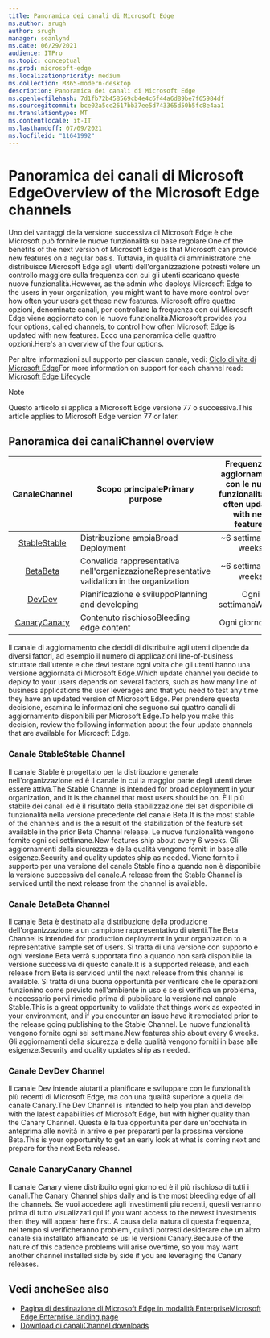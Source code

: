 ```yaml
---
title: Panoramica dei canali di Microsoft Edge
ms.author: srugh
author: srugh
manager: seanlynd
ms.date: 06/29/2021
audience: ITPro
ms.topic: conceptual
ms.prod: microsoft-edge
ms.localizationpriority: medium
ms.collection: M365-modern-desktop
description: Panoramica dei canali di Microsoft Edge
ms.openlocfilehash: 7d1fb72b458569cb4e4c6f44a6d89be7f65984df
ms.sourcegitcommit: bce02a5ce2617bb37ee5d743365d50b5fc8e4aa1
ms.translationtype: MT
ms.contentlocale: it-IT
ms.lasthandoff: 07/09/2021
ms.locfileid: "11641992"
---
```

# <a name="overview-of-the-microsoft-edge-channels"></a><span data-ttu-id="42a35-103">Panoramica dei canali di Microsoft Edge</span><span class="sxs-lookup"><span data-stu-id="42a35-103">Overview of the Microsoft Edge channels</span></span>

<span data-ttu-id="42a35-104">Uno dei vantaggi della versione successiva di Microsoft Edge è che Microsoft può fornire le nuove funzionalità su base regolare.</span><span class="sxs-lookup"><span data-stu-id="42a35-104">One of the benefits of the next version of Microsoft Edge is that Microsoft can provide new features on a regular basis.</span></span> <span data-ttu-id="42a35-105">Tuttavia, in qualità di amministratore che distribuisce Microsoft Edge agli utenti dell'organizzazione potresti volere un controllo maggiore sulla frequenza con cui gli utenti scaricano queste nuove funzionalità.</span><span class="sxs-lookup"><span data-stu-id="42a35-105">However, as the admin who deploys Microsoft Edge to the users in your organization, you might want to have more control over how often your users get these new features.</span></span> <span data-ttu-id="42a35-106">Microsoft offre quattro opzioni, denominate canali, per controllare la frequenza con cui Microsoft Edge viene aggiornato con le nuove funzionalità.</span><span class="sxs-lookup"><span data-stu-id="42a35-106">Microsoft provides you four options, called channels, to control how often Microsoft Edge is updated with new features.</span></span> <span data-ttu-id="42a35-107">Ecco una panoramica delle quattro opzioni.</span><span class="sxs-lookup"><span data-stu-id="42a35-107">Here's an overview of the four options.</span></span>

<span data-ttu-id="42a35-108">Per altre informazioni sul supporto per ciascun canale, vedi: [Ciclo di vita di Microsoft Edge](/deployedge/microsoft-edge-support-lifecycle)</span><span class="sxs-lookup"><span data-stu-id="42a35-108">For more information on support for each channel read: [Microsoft Edge Lifecycle](/deployedge/microsoft-edge-support-lifecycle)</span></span>
  
> [!NOTE]
> <span data-ttu-id="42a35-109">Questo articolo si applica a Microsoft Edge versione 77 o successiva.</span><span class="sxs-lookup"><span data-stu-id="42a35-109">This article applies to Microsoft Edge version 77 or later.</span></span>

## <a name="channel-overview"></a><span data-ttu-id="42a35-110">Panoramica dei canali</span><span class="sxs-lookup"><span data-stu-id="42a35-110">Channel overview</span></span>

|<span data-ttu-id="42a35-111">Canale</span><span class="sxs-lookup"><span data-stu-id="42a35-111">Channel</span></span>|<span data-ttu-id="42a35-112">Scopo principale</span><span class="sxs-lookup"><span data-stu-id="42a35-112">Primary purpose</span></span>|<span data-ttu-id="42a35-113">Frequenza di aggiornamento con le nuove funzionalità</span><span class="sxs-lookup"><span data-stu-id="42a35-113">How often updated with new features</span></span>|<span data-ttu-id="42a35-114">Con supporto?</span><span class="sxs-lookup"><span data-stu-id="42a35-114">Supported?</span></span>|
|:---:|---|:---:|:---:|
|[<span data-ttu-id="42a35-115">Stable</span><span class="sxs-lookup"><span data-stu-id="42a35-115">Stable</span></span>](#stable-channel)|<span data-ttu-id="42a35-116">Distribuzione ampia</span><span class="sxs-lookup"><span data-stu-id="42a35-116">Broad Deployment</span></span>|<span data-ttu-id="42a35-117">~6 settimane</span><span class="sxs-lookup"><span data-stu-id="42a35-117">~6 weeks</span></span>|<span data-ttu-id="42a35-118">Sì</span><span class="sxs-lookup"><span data-stu-id="42a35-118">Yes</span></span>|
|[<span data-ttu-id="42a35-119">Beta</span><span class="sxs-lookup"><span data-stu-id="42a35-119">Beta</span></span>](#beta-channel)|<span data-ttu-id="42a35-120">Convalida rappresentativa nell'organizzazione</span><span class="sxs-lookup"><span data-stu-id="42a35-120">Representative validation in the organization</span></span>|<span data-ttu-id="42a35-121">~6 settimane</span><span class="sxs-lookup"><span data-stu-id="42a35-121">~6 weeks</span></span>|<span data-ttu-id="42a35-122">Sì</span><span class="sxs-lookup"><span data-stu-id="42a35-122">Yes</span></span>|
|[<span data-ttu-id="42a35-123">Dev</span><span class="sxs-lookup"><span data-stu-id="42a35-123">Dev</span></span>](#dev-channel)|<span data-ttu-id="42a35-124">Pianificazione e sviluppo</span><span class="sxs-lookup"><span data-stu-id="42a35-124">Planning and developing</span></span>|<span data-ttu-id="42a35-125">Ogni settimana</span><span class="sxs-lookup"><span data-stu-id="42a35-125">Weekly</span></span>|<span data-ttu-id="42a35-126">No</span><span class="sxs-lookup"><span data-stu-id="42a35-126">No</span></span>|
|[<span data-ttu-id="42a35-127">Canary</span><span class="sxs-lookup"><span data-stu-id="42a35-127">Canary</span></span>](#canary-channel)|<span data-ttu-id="42a35-128">Contenuto rischioso</span><span class="sxs-lookup"><span data-stu-id="42a35-128">Bleeding edge content</span></span>|<span data-ttu-id="42a35-129">Ogni giorno</span><span class="sxs-lookup"><span data-stu-id="42a35-129">Daily</span></span>|<span data-ttu-id="42a35-130">No</span><span class="sxs-lookup"><span data-stu-id="42a35-130">No</span></span>|

<span data-ttu-id="42a35-131">Il canale di aggiornamento che decidi di distribuire agli utenti dipende da diversi fattori, ad esempio il numero di applicazioni line-of-business sfruttate dall'utente e che devi testare ogni volta che gli utenti hanno una versione aggiornata di Microsoft Edge.</span><span class="sxs-lookup"><span data-stu-id="42a35-131">Which update channel you decide to deploy to your users depends on several factors, such as how many line of business applications the user leverages and that you need to test any time they have an updated version of Microsoft Edge.</span></span> <span data-ttu-id="42a35-132">Per prendere questa decisione, esamina le informazioni che seguono sui quattro canali di aggiornamento disponibili per Microsoft Edge.</span><span class="sxs-lookup"><span data-stu-id="42a35-132">To help you make this decision, review the following information about the four update channels that are available for Microsoft Edge.</span></span>

### <a name="stable-channel"></a><span data-ttu-id="42a35-133">Canale Stable</span><span class="sxs-lookup"><span data-stu-id="42a35-133">Stable Channel</span></span>

<span data-ttu-id="42a35-134">Il canale Stable è progettato per la distribuzione generale nell'organizzazione ed è il canale in cui la maggior parte degli utenti deve essere attiva.</span><span class="sxs-lookup"><span data-stu-id="42a35-134">The Stable Channel is intended for broad deployment in your organization, and it is the channel that most users should be on.</span></span> <span data-ttu-id="42a35-135">È il più stabile dei canali ed è il risultato della stabilizzazione del set disponibile di funzionalità nella versione precedente del canale Beta.</span><span class="sxs-lookup"><span data-stu-id="42a35-135">It is the most stable of the channels and is the a result of the stabilization of the feature set available in the prior Beta Channel release.</span></span> <span data-ttu-id="42a35-136">Le nuove funzionalità vengono fornite ogni sei settimane.</span><span class="sxs-lookup"><span data-stu-id="42a35-136">New features ship about every 6 weeks.</span></span> <span data-ttu-id="42a35-137">Gli aggiornamenti della sicurezza e della qualità vengono forniti in base alle esigenze.</span><span class="sxs-lookup"><span data-stu-id="42a35-137">Security and quality updates ship as needed.</span></span> <span data-ttu-id="42a35-138">Viene fornito il supporto per una versione del canale Stable fino a quando non è disponibile la versione successiva del canale.</span><span class="sxs-lookup"><span data-stu-id="42a35-138">A release from the Stable Channel is serviced until the next release from the channel is available.</span></span>

### <a name="beta-channel"></a><span data-ttu-id="42a35-139">Canale Beta</span><span class="sxs-lookup"><span data-stu-id="42a35-139">Beta Channel</span></span>

<span data-ttu-id="42a35-140">Il canale Beta è destinato alla distribuzione della produzione dell'organizzazione a un campione rappresentativo di utenti.</span><span class="sxs-lookup"><span data-stu-id="42a35-140">The Beta Channel is intended for production deployment in your organization to a representative sample set of users.</span></span> <span data-ttu-id="42a35-141">Si tratta di una versione con supporto e ogni versione Beta verrà supportata fino a quando non sarà disponibile la versione successiva di questo canale.</span><span class="sxs-lookup"><span data-stu-id="42a35-141">It is a supported release, and each release from Beta is serviced until the next release from this channel is available.</span></span> <span data-ttu-id="42a35-142">Si tratta di una buona opportunità per verificare che le operazioni funzionino come previsto nell'ambiente in uso e se si verifica un problema, è necessario porvi rimedio prima di pubblicare la versione nel canale Stable.</span><span class="sxs-lookup"><span data-stu-id="42a35-142">This is a great opportunity to validate that things work as expected in your environment, and if you encounter an issue have it remediated prior to the release going publishing to the Stable Channel.</span></span> <span data-ttu-id="42a35-143">Le nuove funzionalità vengono fornite ogni sei settimane.</span><span class="sxs-lookup"><span data-stu-id="42a35-143">New features ship about every 6 weeks.</span></span> <span data-ttu-id="42a35-144">Gli aggiornamenti della sicurezza e della qualità vengono forniti in base alle esigenze.</span><span class="sxs-lookup"><span data-stu-id="42a35-144">Security and quality updates ship as needed.</span></span>

### <a name="dev-channel"></a><span data-ttu-id="42a35-145">Canale Dev</span><span class="sxs-lookup"><span data-stu-id="42a35-145">Dev Channel</span></span>

<span data-ttu-id="42a35-146">Il canale Dev intende aiutarti a pianificare e sviluppare con le funzionalità più recenti di Microsoft Edge, ma con una qualità superiore a quella del canale Canary.</span><span class="sxs-lookup"><span data-stu-id="42a35-146">The Dev Channel is intended to help you plan and develop with the latest capabilities of Microsoft Edge, but with higher quality than the Canary Channel.</span></span> <span data-ttu-id="42a35-147">Questa è la tua opportunità per dare un'occhiata in anteprima alle novità in arrivo e per prepararti per la prossima versione Beta.</span><span class="sxs-lookup"><span data-stu-id="42a35-147">This is your opportunity to get an early look at what is coming next and prepare for the next Beta release.</span></span>

### <a name="canary-channel"></a><span data-ttu-id="42a35-148">Canale Canary</span><span class="sxs-lookup"><span data-stu-id="42a35-148">Canary Channel</span></span>

<span data-ttu-id="42a35-149">Il canale Canary viene distribuito ogni giorno ed è il più rischioso di tutti i canali.</span><span class="sxs-lookup"><span data-stu-id="42a35-149">The Canary Channel ships daily and is the most bleeding edge of all the channels.</span></span> <span data-ttu-id="42a35-150">Se vuoi accedere agli investimenti più recenti, questi verranno prima di tutto visualizzati qui.</span><span class="sxs-lookup"><span data-stu-id="42a35-150">If you want access to the newest investments then they will appear here first.</span></span> <span data-ttu-id="42a35-151">A causa della natura di questa frequenza, nel tempo si verificheranno problemi, quindi potresti desiderare che un altro canale sia installato affiancato se usi le versioni Canary.</span><span class="sxs-lookup"><span data-stu-id="42a35-151">Because of the nature of this cadence problems will arise overtime, so you may want another channel installed side by side if you are leveraging the Canary releases.</span></span>

## <a name="see-also"></a><span data-ttu-id="42a35-152">Vedi anche</span><span class="sxs-lookup"><span data-stu-id="42a35-152">See also</span></span>

- [<span data-ttu-id="42a35-153">Pagina di destinazione di Microsoft Edge in modalità Enterprise</span><span class="sxs-lookup"><span data-stu-id="42a35-153">Microsoft Edge Enterprise landing page</span></span>](https://aka.ms/EdgeEnterprise)
- [<span data-ttu-id="42a35-154">Download di canali</span><span class="sxs-lookup"><span data-stu-id="42a35-154">Channel downloads</span></span>](https://aka.ms/EdgeEnterprise)
